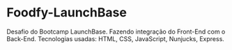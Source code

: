 # Foodfy-LaunchBase
Desafio do Bootcamp LaunchBase.
Fazendo integração do Front-End com o Back-End.
Tecnologias usadas: HTML, CSS, JavaScript, Nunjucks, Express.
